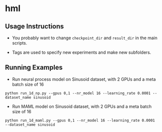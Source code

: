 # hml

## Usage Instructions

* You probably want to change `checkpoint_dir` and `result_dir` in the main scripts.

* Tags are used to specify new experiments and make new subfolders.

## Running Examples

* Run neural process model on Sinusoid dataset, with 2 GPUs and a meta batch size of 16
```
python run_1d_np.py --gpus 0,1 --nr_model 16 --learning_rate 0.0001 --dataset_name sinusoid
```

* Run MAML model on Sinusoid dataset, with 2 GPUs and a meta batch size of 16
```
python run_1d_maml.py --gpus 0,1 --nr_model 16 --learning_rate 0.0001 --dataset_name sinusoid
```
